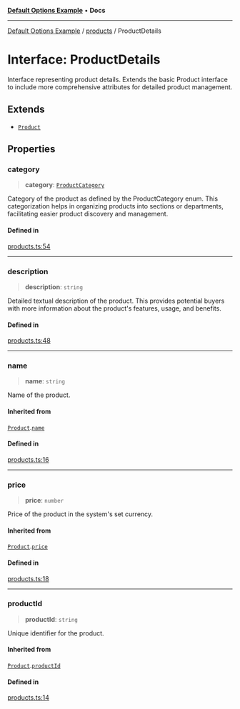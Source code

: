 [**Default Options Example**](../../README.md) • **Docs**

***

[Default Options Example](../../modules.md) / [products](../README.md) / ProductDetails

# Interface: ProductDetails

Interface representing product details.
Extends the basic Product interface to include more comprehensive attributes for detailed product management.

## Extends

- [`Product`](Product.md)

## Properties

### category

> **category**: [`ProductCategory`](../enumerations/ProductCategory.md)

Category of the product as defined by the ProductCategory enum. This categorization helps in organizing products
into sections or departments, facilitating easier product discovery and management.

#### Defined in

[products.ts:54](https://github.com/typedoc2md/typedoc-plugin-markdown-examples/blob/main/dummy-api/src/products.ts#L54)

***

### description

> **description**: `string`

Detailed textual description of the product. This provides potential buyers with more information about the
product's features, usage, and benefits.

#### Defined in

[products.ts:48](https://github.com/typedoc2md/typedoc-plugin-markdown-examples/blob/main/dummy-api/src/products.ts#L48)

***

### name

> **name**: `string`

Name of the product.

#### Inherited from

[`Product`](Product.md).[`name`](Product.md#name)

#### Defined in

[products.ts:16](https://github.com/typedoc2md/typedoc-plugin-markdown-examples/blob/main/dummy-api/src/products.ts#L16)

***

### price

> **price**: `number`

Price of the product in the system's set currency.

#### Inherited from

[`Product`](Product.md).[`price`](Product.md#price)

#### Defined in

[products.ts:18](https://github.com/typedoc2md/typedoc-plugin-markdown-examples/blob/main/dummy-api/src/products.ts#L18)

***

### productId

> **productId**: `string`

Unique identifier for the product.

#### Inherited from

[`Product`](Product.md).[`productId`](Product.md#productid)

#### Defined in

[products.ts:14](https://github.com/typedoc2md/typedoc-plugin-markdown-examples/blob/main/dummy-api/src/products.ts#L14)

